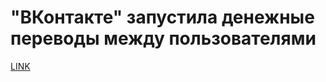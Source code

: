# "ВКонтакте" запустила денежные переводы между пользователями



[LINK](https://varlamov.ru/1965503.html)